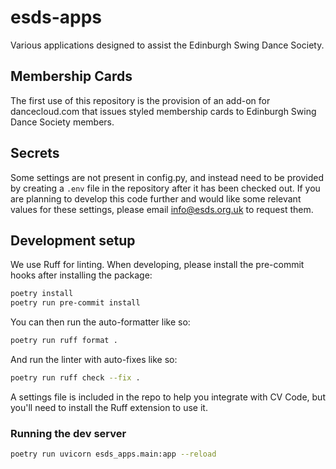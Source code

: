 # esds-apps

Various applications designed to assist the Edinburgh Swing Dance Society.

## Membership Cards
The first use of this repository is the provision of an add-on for dancecloud.com that issues styled membership cards to Edinburgh Swing Dance Society members.

## Secrets
Some settings are not present in config.py, and instead need to be provided by creating a `.env` file in the repository after it has been checked out. If you are planning to develop this code further and would like some relevant values for these settings, please email info@esds.org.uk to request them.

## Development setup
We use Ruff for linting. When developing, please install the pre-commit hooks after installing the package:
```bash
poetry install
poetry run pre-commit install
```

You can then run the auto-formatter like so:
```bash
poetry run ruff format .
```

And run the linter with auto-fixes like so:
```bash
poetry run ruff check --fix .
```

A settings file is included in the repo to help you integrate with CV Code, but you'll need to install the Ruff extension to use it.

### Running the dev server
```bash
poetry run uvicorn esds_apps.main:app --reload
```